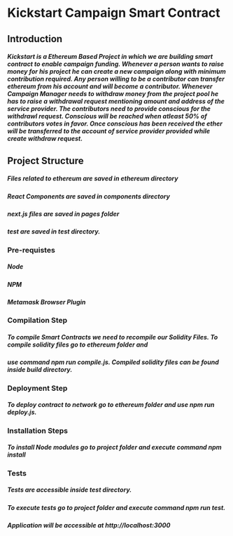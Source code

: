 # Kickstart Campaign Smart Contract

## Introduction
##### Kickstart is a Ethereum Based Project in which we are building smart contract to enable campaign funding.  Whenever a person wants to raise money for his project he can create a new campaign along with minimum contribution required. Any person willing to be a contributor can transfer ethereum from his account and will become a contributor. Whenever Campaign Manager needs to withdraw money from the project pool he has to raise a withdrawal request mentioning amount and address of the service provider. The contributors need to provide conscious for the withdrawl request. Conscious will be reached when atleast 50% of contributors votes in favor. Once conscious has been received the ether will be transferred to the account of service provider provided while create withdraw request.

## Project Structure
##### Files related to ethereum are saved in ethereum directory
##### React Components are saved in components directory
##### next.js files are saved in pages folder
##### test are saved in test directory.

### Pre-requistes
##### Node
##### NPM
##### Metamask Browser Plugin

###  Compilation Step
#####  To compile Smart Contracts we need to recompile our Solidity Files. To compile solidity files go to ethereum folder and 
#####  use command npm run compile.js. Compiled solidity files can be found inside build directory.

### Deployment Step
##### To deploy contract to network go to ethereum folder and use npm run deploy.js.

### Installation Steps
##### To install Node modules go to project folder and execute command  npm install

### Tests
##### Tests are accessible inside test directory.
##### To execute tests go to project folder and execute command npm run test.

##### Application will be accessible at http://localhost:3000



